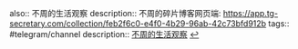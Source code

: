 also:: 不周的生活观察
description:: 不周的碎片博客网页端: https://app.tg-secretary.com/collection/feb2f6c0-e4f0-4b29-96ab-42c73bfd912b
tags:: #telegram/channel
description:: [不周的生活观察](https://t.me/buzhouxiansheng) [↩](tg://resolve?domain=buzhouxiansheng)
